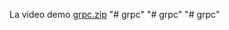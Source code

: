 La video demo [grpc.zip](https://github.com/user-attachments/files/18086216/grpc.zip)
"# grpc" 
"# grpc" 
"# grpc" 
